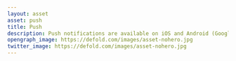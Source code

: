 ```yaml
---
layout: asset
asset: push
title: Push
description: Push notifications are available on iOS and Android (Google using Firebase Cloud Messaging) devices as a native extension and allow your game to inform the player about changes and updates
opengraph_image: https://defold.com/images/asset-nohero.jpg
twitter_image: https://defold.com/images/asset-nohero.jpg
---
```

